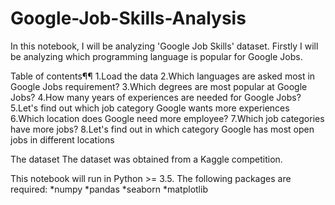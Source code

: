 # Google-Job-Skills-Analysis
In this notebook, I will be analyzing 'Google Job Skills' dataset.
Firstly I will be analyzing which programming language is popular for Google Jobs.

Table of contents¶¶
1.Load the data
2.Which languages are asked most in Google Jobs requirement?
3.Which degrees are most popular at Google Jobs?
4.How many years of experiences are needed for Google Jobs?
5.Let's find out which job category Google wants more experiences
6.Which location does Google need more employee?
7.Which job categories have more jobs?
8.Let's find out in which category Google has most open jobs in different locations

The dataset
The dataset was obtained from a Kaggle competition.


This notebook will run in Python >= 3.5. The following packages are required:
*numpy
*pandas
*seaborn
*matplotlib
